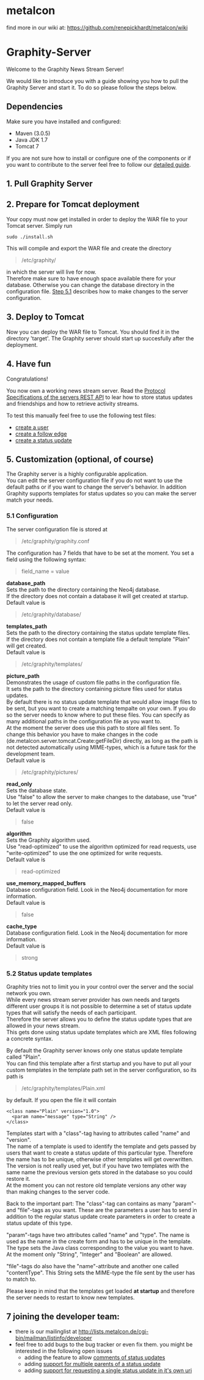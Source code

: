 metalcon
========

find more in our wiki at: https://github.com/renepickhardt/metalcon/wiki

Graphity-Server
===============

Welcome to the Graphity News Stream Server!

We would like to introduce you with a guide showing you how to pull the Graphity Server and start it.
To do so please follow the steps below.


## Dependencies

Make sure you have installed and configured:
+ Maven (3.0.5)
+ Java JDK 1.7
+ Tomcat 7

If you are not sure how to install or configure one of the components or if you want to contribute to the server feel free to follow our [detailed guide](DETAILED-SETUP-GUIDE.md).

## 1. Pull Graphity Server

## 2. Prepare for Tomcat deployment

Your copy must now get installed in order to deploy the WAR file to your Tomcat server.
Simply run

`sudo ./install.sh`

This will compile and export the WAR file and create the directory
>/etc/graphity/

in which the server will live for now.  
Therefore make sure to have enough space available there for your database.
Otherwise you can change the database directory in the configuration file.
[Step 5.1](#51-configuration) describes how to make changes to the server configuration.

## 3. Deploy to Tomcat

Now you can deploy the WAR file to Tomcat.
You should find it in the directory 'target'.
The Graphity server should start up succesfully after the deployment.

## 4. Have fun

Congratulations!

You now own a working news stream server. 
Read the [Protocol Specifications of the servers REST API](PROTOCOL-OF-REST-API.MD) to lear how to store status updates and friendships and how to retrieve activity streams.

To test this manually feel free to use the following test files:
* [create a user](newswidget/createUser.html)
* [create a follow edge](newswidget/createFriendship.html)
* [create a status update](newswidget/createStatusUpdate.html)


## 5. Customization (optional, of course)

The Graphity server is a highly configurable application.  
You can edit the server configuration file if you do not want to use the default paths or if you want to change the server's behavior.
In addition Graphity supports templates for status updates so you can make the server match your needs.

### 5.1 Configuration

The server configuration file is stored at
>/etc/graphity/graphity.conf

The configuration has 7 fields that have to be set at the moment.
You set a field using the following syntax:
>field_name = value

**database_path**  
Sets the path to the directory containing the Neo4j database.  
If the directory does not contain a database it will get created at startup.  
Default value is
>/etc/graphity/database/

**templates_path**  
Sets the path to the directory containing the status update template files.  
If the directory does not contain a template file a default template "Plain" will get created.  
Default value is
>/etc/graphity/templates/

**picture_path**  
Demonstrates the usage of custom file paths in the configuration file.  
It sets the path to the directory containing picture files used for status updates.  
By default there is no status update template that would allow image files to be sent, but you want to create a matching tempalte on your own.
If you do so the server needs to know where to put these files. You can specify as many additional paths in the configuration file as you want to.  
At the moment the server does use this path to store all files sent. To change this behavior you have to make changes in the code (de.metalcon.server.tomcat.Create:getFileDir) directly, as long as the path is not detected automatically using MIME-types, which is a future task for the development team.  
Default value is
>/etc/graphity/pictures/

**read_only**  
Sets the database state.  
Use "false" to allow the server to make changes to the database, use "true" to let the server read only.  
Default value is
>false

**algorithm**  
Sets the Graphity algorithm used.  
Use "read-optimized" to use the algorithm optimized for read requests, use "write-optimized" to use the one optimized for write requests.  
Default value is
>read-optimized

**use_memory_mapped_buffers**  
Database configuration field. Look in the Neo4j documentation for more information.  
Default value is
>false

**cache_type**  
Database configuration field. Look in the Neo4j documentation for more information.  
Default value is
>strong

### 5.2 Status update templates

Graphity tries not to limit you in your control over the server and the social network you own.  
While every news stream server provider has own needs and targets different user groups it is not possible to determine a set of status update types that will satisfy the needs of each participant.  
Therefore the server allows you to define the status update types that are allowed in your news stream.  
This gets done using status update templates which are XML files following a concrete syntax.

By default the Graphity server knows only one status update template called "Plain".  
You can find this template after a first startup and you have to put all your custom templates in the template path set in the server configuration, so its path is
>/etc/graphity/templates/Plain.xml

by default. If you open the file it will contain
```
<class name="Plain" version="1.0">
  <param name="message" type="String" />
</class>
```

Templates start with a "class"-tag having to attributes called "name" and "version".  
The name of a template is used to identify the template and gets passed by users that want to create a status update of this particular type. Therefore the name has to be unique, otherwise other templates will get overwritten.
The version is not really used yet, but if you have two templates with the same name the previous version gets stored in the database so you could restore it.  
At the moment you can not restore old template versions any other way than making changes to the server code.  

Back to the important part:
The "class"-tag can contains as many "param"- and "file"-tags as you want.
These are the parameters a user has to send in addition to the regular status update create parameters in order to create a status update of this type.

"param"-tags have two attributes called "name" and "type".
The name is used as the name in the create form and has to be unique in the template.
The type sets the Java class corresponding to the value you want to have.
At the moment only "String", "Integer" and "Boolean" are allowed.

"file"-tags do also have the "name"-attribute and another one called "contentType".
This String sets the MIME-type the file sent by the user has to match to.

Please keep in mind that the templates get loaded **at startup** and therefore the server needs to restart to know new templates.

## 7 joining the developer team:
* there is our mailinglist at http://lists.metalcon.de/cgi-bin/mailman/listinfo/developer
* feel free to add bugs to the bug tracker or even fix them. you might be interested in the following open issues
  * adding the feature to allow [comments of status updates](../../../issues/4)
  * adding [support for multiple parents of a status update](../../../issues/5)
  * adding [support for requesting a single status update in it's own uri](../../../issues/7)
